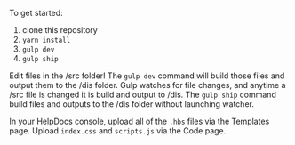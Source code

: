 To get started:

1. clone this repository
2. `yarn install`
3. `gulp dev`
4. `gulp ship`

Edit files in the /src folder! The `gulp dev` command will build those files and output them to the /dis folder. Gulp watches for file changes, and anytime a /src file is changed it is build and output to /dis.
The `gulp ship` command build files and outputs to the /dis folder without launching watcher.

In your HelpDocs console, upload all of the `.hbs` files via the Templates page. Upload `index.css` and `scripts.js` via the Code page.